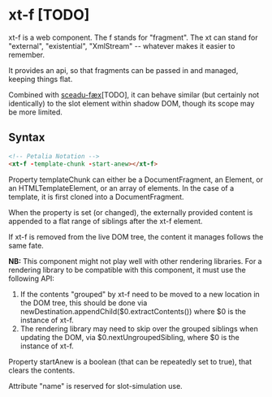 # xt-f [TODO]

xt-f is a web component.  The f stands for "fragment". The xt can stand for "external", "existential", "XmlStream" -- whatever makes it easier to remember.  

It provides an api, so that fragments can be passed in and managed, keeping things flat.

Combined with [sceadu-fæx](https://github.com/bahrus/sceadu-fax)[TODO], it can behave similar (but certainly not identically) to the slot element within shadow DOM, though its scope may be more limited.

## Syntax

```html
<!-- Petalia Notation -->
<xt-f -template-chunk -start-anew></xt-f>
```

Property templateChunk can either be a DocumentFragment, an Element, or an HTMLTemplateElement, or an array of elements.  In the case of a template, it is first cloned into a DocumentFragment.

When the property is set (or changed), the externally provided content is appended to a flat range of siblings after the xt-f element.

If xt-f is removed from the live DOM tree, the content it manages follows the same fate.

**NB:**  This component might not play well with other rendering libraries. For a rendering library to be compatible with this component, it must use the following API:

1.  If the contents "grouped" by xt-f need to be moved to a new location in the DOM tree, this should be done via newDestination.appendChild($0.extractContents()) where $0 is the instance of xt-f.
2.  The rendering library may need to skip over the grouped siblings when updating the DOM, via $0.nextUngroupedSibling, where $0 is the instance of xt-f.

Property startAnew is a boolean (that can be repeatedly set to true), that clears the contents.

Attribute "name" is reserved for slot-simulation use.